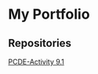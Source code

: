 # My Portfolio
## Repositories

<a href="https://github.com/bmela11/PCDE-Activity-9.1"> PCDE-Activity 9.1 </a>
